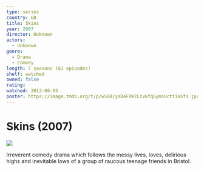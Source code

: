 ```yaml
---
type: series
country: GB
title: Skins
year: 2007
director: Unknown
actors:
  - Unknown
genre:
  - Drama
  - Comedy
length: 7 seasons (61 episodes)
shelf: watched
owned: false
rating:
watched: 2013-08-05
poster: https://image.tmdb.org/t/p/w500/yaDeFXW7Lzv6fqGymsUctt1a5fs.jpg
---
```


# Skins (2007)

![](https://image.tmdb.org/t/p/w500/yaDeFXW7Lzv6fqGymsUctt1a5fs.jpg)

Irreverent comedy drama which follows the messy lives, loves, delirious highs and inevitable lows of a group of raucous teenage friends in Bristol.